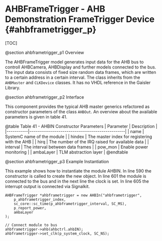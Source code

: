 AHBFrameTrigger - AHB Demonstration FrameTrigger Device {#ahbframetrigger_p}
=================================================
[TOC]

@section ahbframetrigger_p1 Overview

The AHBFrameTrigger model generates input data for the AHB bus to controll AHBCamera, AHBDisplay and further models connected to the bus. 
The input data consists of fixed size random data frames, which are written to a certain address in a certain interval. 
The class inherits from the `AHBMaster` and `CLKDevice` classes. 
It has no VHDL reference in the Gaisler Library.

@section ahbframetrigger_p2 Interface

This component provides the typical AHB master generics refactored as constructor parameters of the class `AHBOut`. 
An overview about the available parameters is given in table 41.

@table Table 41 - AHBIN Constructor Parameters
| Parameter | Description                                     |
|-----------|-------------------------------------------------|
| name      | SystemC name of the module                      |
| hindex    | The master index for registering with the AHB   |
| hirq      | The number of the IRQ raised for available data |
| interval  | The interval between data frames                |
| pow_mon   | Enable power monitoring                         |
| ambaLayer | TLM abstraction layer                           |
@endtable

@section ahbframetrigger_p3 Example Instantiation

This example shows how to instantiate the module AHBIN. 
In line 590 the constructor is called to create the new object. 
In line 601 the module is connected to the bus and in the next line the clock is set. 
In line 605 the interrupt output is connected via Signalkit. 

~~~{.cpp}
AHBFrameTrigger *ahbframetrigger = new AHBIn("ahbframetrigger",
    p_ahbframetrigger_index,
    sc_core::sc_time(p_ahbframetrigger_interval, SC_MS),
    p_report_power,
    ambaLayer
);

// Connect module to bus
ahbframetrigger->ahb(ahbctrl.ahbIN);
ahbframetrigger->set_clk(p_system_clock, SC_NS);
~~~
